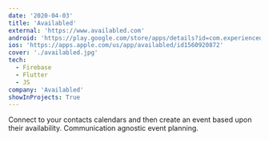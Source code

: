 ```yaml
---
date: '2020-04-03'
title: 'Availabled'
external: 'https://www.availabled.com'
android: 'https://play.google.com/store/apps/details?id=com.experiencedigital.availabled'
ios: 'https://apps.apple.com/us/app/availabled/id1560920872'
cover: './availabled.jpg'
tech:
  - Firebase
  - Flutter
  - JS
company: 'Availabled'
showInProjects: True
---
```


Connect to your contacts calendars and then create an event based upon their availability. Communication agnostic event planning.
